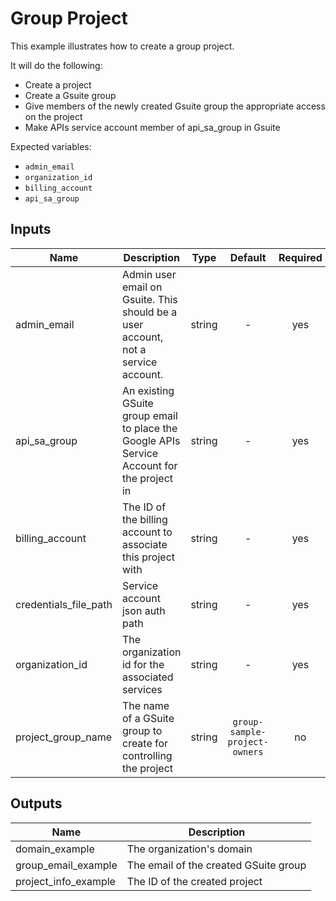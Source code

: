 # Group Project

This example illustrates how to create a group project.

It will do the following:
- Create a project
- Create a Gsuite group
- Give members of the newly created Gsuite group the appropriate access on the project
- Make APIs service account member of api_sa_group in Gsuite

Expected variables:
- `admin_email`
- `organization_id`
- `billing_account`
- `api_sa_group`

[^]: (autogen_docs_start)

## Inputs

| Name | Description | Type | Default | Required |
|------|-------------|:----:|:-----:|:-----:|
| admin\_email | Admin user email on Gsuite. This should be a user account, not a service account. | string | - | yes |
| api\_sa\_group | An existing GSuite group email to place the Google APIs Service Account for the project in | string | - | yes |
| billing\_account | The ID of the billing account to associate this project with | string | - | yes |
| credentials\_file\_path | Service account json auth path | string | - | yes |
| organization\_id | The organization id for the associated services | string | - | yes |
| project\_group\_name | The name of a GSuite group to create for controlling the project | string | `group-sample-project-owners` | no |

## Outputs

| Name | Description |
|------|-------------|
| domain\_example | The organization's domain |
| group\_email\_example | The email of the created GSuite group |
| project\_info\_example | The ID of the created project |

[^]: (autogen_docs_end)